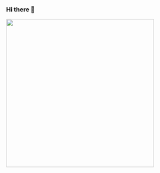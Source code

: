 ### Hi there 👋

<img src="https://github-readme-stats.vercel.app/api?username=Abdallah-MIRI&show_icons=true&theme=ADD_THEME_HERE" width="400">

<!--
**Abdallah-MIRI/Abdallah-MIRI** is a ✨ _special_ ✨ repository because its `README.md` (this file) appears on your GitHub profile.

Here are some ideas to get you started:

- 🔭 I’m currently working on ...
- 🌱 I’m currently learning ...
- 👯 I’m looking to collaborate on ...
- 🤔 I’m looking for help with ...
- 💬 Ask me about ...
- 📫 How to reach me: ...
- 😄 Pronouns: ...
- ⚡ Fun fact: ...
-->
